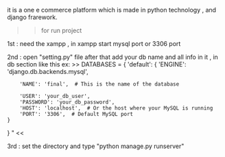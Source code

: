 it is a one e commerce platform which is made in python technology , and django frarework.

>> for run project

1st : need the xampp , in xampp start mysql port or 3306 port 

2nd : open "setting.py" file 
      after that add your db name and all info in it , in db section 
      like this 
      ex:
      >> DATABASES = {
    'default': {
        'ENGINE': 'django.db.backends.mysql',
        
        'NAME': 'final',  # This is the name of the database
        
        'USER': 'your_db_user',
        'PASSWORD': 'your_db_password',
        'HOST': 'localhost',  # Or the host where your MySQL is running
        'PORT': '3306',  # Default MySQL port
    }
}
" <<

3rd : set the directory and type 
        "python manage.py runserver"
